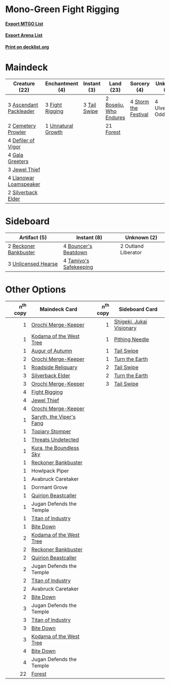# Mono-Green Fight Rigging

#### [Export MTGO List](../collection/Mono-Green%20Fight%20Rigging/Mono-Green%20Fight%20Rigging.txt)
#### [Export Arena List](../collection/Mono-Green%20Fight%20Rigging/Mono-Green%20Fight%20Rigging_arena.txt)
#### [Print on decklist.org](http://decklist.org/?deckmain=3%09Ascendant%20Packleader%0A2%09Boseiju,%20Who%20Endures%0A2%09Cemetery%20Prowler%0A4%09Defiler%20of%20Vigor%0A3%09Fight%20Rigging%0A21%09Forest%0A4%09Gala%20Greeters%0A3%09Jewel%20Thief%0A4%09Llanowar%20Loamspeaker%0A2%09Silverback%20Elder%0A4%09Storm%20the%20Festival%0A3%09Tail%20Swipe%0A4%09Ulvenwald%20Oddity%0A1%09Unnatural%20Growth&deckside=4%09Bouncer's%20Beatdown%0A2%09Outland%20Liberator%0A2%09Reckoner%20Bankbuster%0A4%09Tamiyo's%20Safekeeping%0A3%09Unlicensed%20Hearse)
# Maindeck

|                                          Creature (22)                                          |                                       Enchantment (4)                                       |                                      Instant (3)                                      |                                            Land (23)                                            |                                          Sorcery (4)                                          |   Unknown (4)    |
|-------------------------------------------------------------------------------------------------|---------------------------------------------------------------------------------------------|---------------------------------------------------------------------------------------|-------------------------------------------------------------------------------------------------|-----------------------------------------------------------------------------------------------|------------------|
|3 [Ascendant Packleader](http://gatherer.wizards.com/Pages/Card/Details.aspx?multiverseid=541047)|3 [Fight Rigging](http://gatherer.wizards.com/Pages/Card/Details.aspx?multiverseid=555346)   |3 [Tail Swipe](http://gatherer.wizards.com/Pages/Card/Details.aspx?multiverseid=574662)|2 [Boseiju, Who Endures](http://gatherer.wizards.com/Pages/Card/Details.aspx?multiverseid=548579)|4 [Storm the Festival](http://gatherer.wizards.com/Pages/Card/Details.aspx?multiverseid=534989)|4 Ulvenwald Oddity|
|2 [Cemetery Prowler](http://gatherer.wizards.com/Pages/Card/Details.aspx?multiverseid=541053)    |1 [Unnatural Growth](http://gatherer.wizards.com/Pages/Card/Details.aspx?multiverseid=534997)|                                                                                       |21 [Forest](http://gatherer.wizards.com/Pages/Card/Details.aspx?multiverseid=439860)             |                                                                                               |                  |
|4 [Defiler of Vigor](http://gatherer.wizards.com/Pages/Card/Details.aspx?multiverseid=574640)    |                                                                                             |                                                                                       |                                                                                                 |                                                                                               |                  |
|4 [Gala Greeters](http://gatherer.wizards.com/Pages/Card/Details.aspx?multiverseid=555349)       |                                                                                             |                                                                                       |                                                                                                 |                                                                                               |                  |
|3 [Jewel Thief](http://gatherer.wizards.com/Pages/Card/Details.aspx?multiverseid=555352)         |                                                                                             |                                                                                       |                                                                                                 |                                                                                               |                  |
|4 [Llanowar Loamspeaker](http://gatherer.wizards.com/Pages/Card/Details.aspx?multiverseid=574650)|                                                                                             |                                                                                       |                                                                                                 |                                                                                               |                  |
|2 [Silverback Elder](http://gatherer.wizards.com/Pages/Card/Details.aspx?multiverseid=574657)    |                                                                                             |                                                                                       |                                                                                                 |                                                                                               |                  |


# Sideboard

|                                          Artifact (5)                                          |                                           Instant (8)                                           |    Unknown (2)    |
|------------------------------------------------------------------------------------------------|-------------------------------------------------------------------------------------------------|-------------------|
|2 [Reckoner Bankbuster](http://gatherer.wizards.com/Pages/Card/Details.aspx?multiverseid=548568)|4 [Bouncer's Beatdown](http://gatherer.wizards.com/Pages/Card/Details.aspx?multiverseid=555336)  |2 Outland Liberator|
|3 [Unlicensed Hearse](http://gatherer.wizards.com/Pages/Card/Details.aspx?multiverseid=555447)  |4 [Tamiyo's Safekeeping](http://gatherer.wizards.com/Pages/Card/Details.aspx?multiverseid=548521)|                   |


# Other Options

|*n*<sup>th</sup> copy|                                           Maindeck Card                                           |*n*<sup>th</sup> copy|                                          Sideboard Card                                           |
|--------------------:|---------------------------------------------------------------------------------------------------|--------------------:|---------------------------------------------------------------------------------------------------|
|                    1|[Orochi Merge-Keeper](http://gatherer.wizards.com/Pages/Card/Details.aspx?multiverseid=548512)     |                    1|[Shigeki, Jukai Visionary](http://gatherer.wizards.com/Pages/Card/Details.aspx?multiverseid=548515)|
|                    1|[Kodama of the West Tree](http://gatherer.wizards.com/Pages/Card/Details.aspx?multiverseid=548508) |                    1|[Pithing Needle](http://gatherer.wizards.com/Pages/Card/Details.aspx?multiverseid=129526)          |
|                    1|[Augur of Autumn](http://gatherer.wizards.com/Pages/Card/Details.aspx?multiverseid=534952)         |                    1|[Tail Swipe](http://gatherer.wizards.com/Pages/Card/Details.aspx?multiverseid=574662)              |
|                    2|[Orochi Merge-Keeper](http://gatherer.wizards.com/Pages/Card/Details.aspx?multiverseid=548512)     |                    1|[Turn the Earth](http://gatherer.wizards.com/Pages/Card/Details.aspx?multiverseid=534996)          |
|                    1|[Roadside Reliquary](http://gatherer.wizards.com/Pages/Card/Details.aspx?multiverseid=548585)      |                    2|[Tail Swipe](http://gatherer.wizards.com/Pages/Card/Details.aspx?multiverseid=574662)              |
|                    3|[Silverback Elder](http://gatherer.wizards.com/Pages/Card/Details.aspx?multiverseid=574657)        |                    2|[Turn the Earth](http://gatherer.wizards.com/Pages/Card/Details.aspx?multiverseid=534996)          |
|                    3|[Orochi Merge-Keeper](http://gatherer.wizards.com/Pages/Card/Details.aspx?multiverseid=548512)     |                    3|[Tail Swipe](http://gatherer.wizards.com/Pages/Card/Details.aspx?multiverseid=574662)              |
|                    4|[Fight Rigging](http://gatherer.wizards.com/Pages/Card/Details.aspx?multiverseid=555346)           |                     |                                                                                                   |
|                    4|[Jewel Thief](http://gatherer.wizards.com/Pages/Card/Details.aspx?multiverseid=555352)             |                     |                                                                                                   |
|                    4|[Orochi Merge-Keeper](http://gatherer.wizards.com/Pages/Card/Details.aspx?multiverseid=548512)     |                     |                                                                                                   |
|                    1|[Saryth, the Viper's Fang](http://gatherer.wizards.com/Pages/Card/Details.aspx?multiverseid=534986)|                     |                                                                                                   |
|                    1|[Topiary Stomper](http://gatherer.wizards.com/Pages/Card/Details.aspx?multiverseid=555361)         |                     |                                                                                                   |
|                    1|[Threats Undetected](http://gatherer.wizards.com/Pages/Card/Details.aspx?multiverseid=574665)      |                     |                                                                                                   |
|                    1|[Kura, the Boundless Sky](http://gatherer.wizards.com/Pages/Card/Details.aspx?multiverseid=548509) |                     |                                                                                                   |
|                    1|[Reckoner Bankbuster](http://gatherer.wizards.com/Pages/Card/Details.aspx?multiverseid=548568)     |                     |                                                                                                   |
|                    1|Howlpack Piper                                                                                     |                     |                                                                                                   |
|                    1|Avabruck Caretaker                                                                                 |                     |                                                                                                   |
|                    1|Dormant Grove                                                                                      |                     |                                                                                                   |
|                    1|[Quirion Beastcaller](http://gatherer.wizards.com/Pages/Card/Details.aspx?multiverseid=574655)     |                     |                                                                                                   |
|                    1|Jugan Defends the Temple                                                                           |                     |                                                                                                   |
|                    1|[Titan of Industry](http://gatherer.wizards.com/Pages/Card/Details.aspx?multiverseid=555360)       |                     |                                                                                                   |
|                    1|[Bite Down](http://gatherer.wizards.com/Pages/Card/Details.aspx?multiverseid=574635)               |                     |                                                                                                   |
|                    2|[Kodama of the West Tree](http://gatherer.wizards.com/Pages/Card/Details.aspx?multiverseid=548508) |                     |                                                                                                   |
|                    2|[Reckoner Bankbuster](http://gatherer.wizards.com/Pages/Card/Details.aspx?multiverseid=548568)     |                     |                                                                                                   |
|                    2|[Quirion Beastcaller](http://gatherer.wizards.com/Pages/Card/Details.aspx?multiverseid=574655)     |                     |                                                                                                   |
|                    2|Jugan Defends the Temple                                                                           |                     |                                                                                                   |
|                    2|[Titan of Industry](http://gatherer.wizards.com/Pages/Card/Details.aspx?multiverseid=555360)       |                     |                                                                                                   |
|                    2|Avabruck Caretaker                                                                                 |                     |                                                                                                   |
|                    2|[Bite Down](http://gatherer.wizards.com/Pages/Card/Details.aspx?multiverseid=574635)               |                     |                                                                                                   |
|                    3|Jugan Defends the Temple                                                                           |                     |                                                                                                   |
|                    3|[Titan of Industry](http://gatherer.wizards.com/Pages/Card/Details.aspx?multiverseid=555360)       |                     |                                                                                                   |
|                    3|[Bite Down](http://gatherer.wizards.com/Pages/Card/Details.aspx?multiverseid=574635)               |                     |                                                                                                   |
|                    3|[Kodama of the West Tree](http://gatherer.wizards.com/Pages/Card/Details.aspx?multiverseid=548508) |                     |                                                                                                   |
|                    4|[Bite Down](http://gatherer.wizards.com/Pages/Card/Details.aspx?multiverseid=574635)               |                     |                                                                                                   |
|                    4|Jugan Defends the Temple                                                                           |                     |                                                                                                   |
|                   22|[Forest](http://gatherer.wizards.com/Pages/Card/Details.aspx?multiverseid=439860)                  |                     |                                                                                                   |

